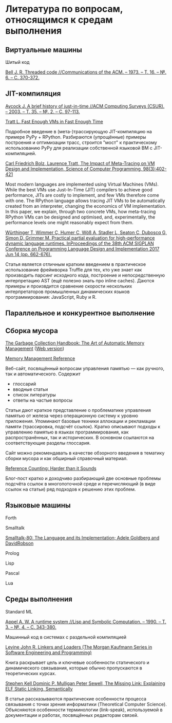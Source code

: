 # Литература по вопросам, относящимся к средам выполнения

## Виртуальные машины

Шитый код

[Bell J. R. Threaded code //Communications of the ACM. – 1973. – Т. 16. – №. 6. – С. 370-372.](http://home.iae.nl/users/mhx/Forth_Bell.pdf)

## JIT-компиляция

[Aycock J. A brief history of just-in-time //ACM Computing Surveys (CSUR). – 2003. – Т. 35. – №. 2. – С. 97-113.](https://prism.ucalgary.ca/bitstream/handle/1880/45368/2001-689-12.pdf?sequence=2&isAllowed=y)


[Tratt L. Fast Enough VMs in Fast Enough Time](https://tratt.net/laurie/blog/entries/fast_enough_vms_in_fast_enough_time.html)

Подробное введение в (мета-)трассирующую JIT-компиляцию на примере PyPy + RPython. Разбираются (упрощённые) примеры построения и оптимизации трасс, строится "мост" к практическому использованию PyPy для реализации собственной языковой ВМ с JIT-компиляцией.


[Carl Friedrich Bolz, Laurence Tratt, The Impact of Meta-Tracing on VM Design and Implementation, Science of Computer Programming, 98(3):402-421](https://tratt.net/laurie/research/pubs/html/bolz_tratt__the_impact_of_metatracing_on_vm_design_and_implementation/)

Most modern languages are implemented using Virtual Machines (VMs). While the best VMs use Just-In-Time (JIT) compilers to achieve good performance, JITs are costly to implement, and few VMs therefore come with one. The RPython language allows tracing JIT VMs to be automatically created from an interpreter, changing the economics of VM implementation. In this paper, we explain, through two concrete VMs, how meta-tracing RPython VMs can be designed and optimised, and, experimentally, the performance levels one might reasonably expect from them.


[Würthinger T, Wimmer C, Humer C, Wöß A, Stadler L, Seaton C, Duboscq G, Simon D, Grimmer M. Practical partial evaluation for high-performance dynamic language runtimes. InProceedings of the 38th ACM SIGPLAN Conference on Programming Language Design and Implementation 2017 Jun 14 (pp. 662-676).](https://chrisseaton.com/rubytruffle/pldi17-truffle/pldi17-truffle.pdf)

Статья является отличным кратким введением в практическое использование фреймворка Truffle для тех, кто уже знает как производить парсинг исходного кода, построение и непосредственную интерпретацию AST (ещё полезно знать про inline caches). Даются примеры и произвдится сравнение скорости нескольких интерпретаторов промышленных динамических языков программирования:  JavaScript, Ruby и R.


## Параллельное и конкурентное выполнение

## Сборка мусора

[The Garbage Collection Handbook: The Art of Automatic Memory Management](https://www.amazon.com/Garbage-Collection-Handbook-Management-Algorithms/dp/1420082795) ([Web version](http://gchandbook.org/))


[Memory Management Reference](https://www.memorymanagement.org/)

Веб-сайт, посвящённый вопросам управления памятью &mdash; как ручного, так и автоматического. Содержит
- глоссарий
- вводные статьи
- список литературы
- ответы на частые вопросы

Статьи дают краткое представление о проблематике управления памятью от железа через операционную систему к уровню приложения.
Упоминают базовые техники аллокации и рекламации памяти (трассировка, подсчёт ссылок). Кратко описывают подходы к управлению памятью
в языках программирования, как распространённых, так и исторических. В основном ссылаются на соответствующие разделы глоссария.

Сайт можно рекомендавать в качестве обзорного введения в тематику сборки мусора и как обширный справочный материал.


[Reference Counting: Harder than it Sounds](https://www.playingwithpointers.com/blog/refcounting-harder-than-it-sounds.html)

Блог-пост кратко и доходчиво разбирающий две основные проблемы подсчёта ссылок в многопоточной среде и перечисляющий (в виде ссылок на статьи)
ряд подходов к решению этих проблем.


## Языковые машины

Forth

Smalltalk

[Smalltalk-80: The Language and its Implementation; Adele Goldberg and DavidRobson](http://stephane.ducasse.free.fr/FreeBooks/BlueBook/Bluebook.pdf)

Prolog

Lisp

Pascal

Lua

## Среды выполнения

Standard ML

[Appel A. W. A runtime system //Lisp and Symbolic Computation. – 1990. – Т. 3. – №. 4. – С. 343-380.](http://citeseerx.ist.psu.edu/viewdoc/download?doi=10.1.1.35.4846&rep=rep1&type=pdf)

Машинный код в системах с раздельной компиляцией

[Levine John R. Linkers and Loaders (The Morgan Kaufmann Series in Software Engineering and Programming)](http://www.staroceans.org/e-book/LinkersAndLoaders.pdf)

Книга раскрывает цель и ключевые особенности статического и динамического связывания, которые обычно пропускаются в теоретических курсах.

[Stephen Kell Dominic P. Mulligan Peter Sewell, The Missing Link: Explaining ELF Static Linking, Semantically](https://www.cl.cam.ac.uk/~pes20/rems/papers/oopsla-elf-linking-2016.pdf)

В статье рассказываются практические особенности процесса связывания с точки зрения информатики (Theoretical Computer Science). Объясняются особенности терминологии (link-speak), используемой в документации и работах, посвящённых редакторам связей.
